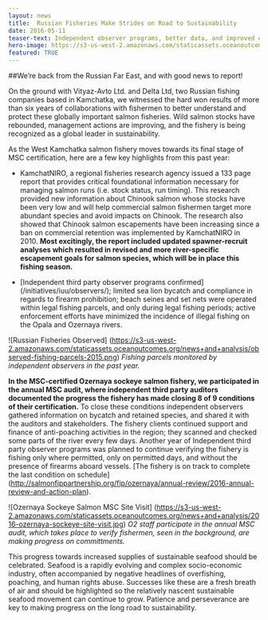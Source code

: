 ```yaml
---
layout: news
title:  Russian Fisheries Make Strides on Road to Sustainability
date: 2016-05-11
teaser-text: Independent observer programs, better data, and improved escapement management lead to increased Chinook salmon populations and more sustainable fisheries in Kamchatka.
hero-image: https://s3-us-west-2.amazonaws.com/staticassets.oceanoutcomes.org/news+and+analysis/hero+images/russian-fisheries-make-strides-hero.jpg
featured: TRUE
---
```

##We’re back from the Russian Far East, and with good news to report!

On the ground with Vityaz-Avto Ltd. and Delta Ltd, two Russian fishing companies based in Kamchatka, we witnessed the hard won results of more than six years of collaborations with fishermen to better understand and protect these globally important salmon fisheries. Wild salmon stocks have rebounded, management actions are improving, and the fishery is being recognized as a global leader in sustainability. 

As the West Kamchatka salmon fishery moves towards its final stage of MSC certification, here are a few key highlights from this past year:
 
* KamchatNIRO, a regional fisheries research agency issued a 133 page report that provides critical foundational information necessary for managing salmon runs (i.e. stock status, run timing). This research provided new information about Chinook salmon whose stocks have been very low and will help commercial salmon fishermen target more abundant species and avoid impacts on Chinook. The research also showed that Chinook salmon escapements have been increasing since a ban on commercial retention was implemented by KamchatNIRO in 2010. **Most excitingly, the report included updated spawner-recruit analyses which resulted in revised and more river-specific escapement goals for salmon species, which will be in place this fishing season.**
 
* [Independent third party observer programs confirmed] (/initiatives/iuu/observers/); limited sea lion bycatch and compliance in regards to firearm prohibition; beach seines and set nets were operated within legal fishing parcels, and only during legal fishing periods; active enforcement efforts have minimized the incidence of illegal fishing on the Opala and Ozernaya rivers.

![Russian Fisheries Observed]
(https://s3-us-west-2.amazonaws.com/staticassets.oceanoutcomes.org/news+and+analysis/observed-fishing-parcels-2015.png)
*Fishing parcels monitored by independent observers in the past year.*

**In the MSC-certified Ozernaya sockeye salmon fishery, we participated in the annual MSC audit, where independent third party auditors documented the progress the fishery has made closing 8 of 9 conditions of their certification.** To close these conditions independent observers gathered information on bycatch and retained species, and shared it with the auditors and stakeholders. The fishery clients continued support and finance of anti-poaching activities in the region; they scanned and checked some parts of the river every few days. Another year of Independent third party observer programs was planned to continue verifying the fishery is fishing only where permitted, only on permitted days, and without the presence of firearms aboard vessels. [The fishery is on track to complete the last condition on schedule] (http://salmonfippartnership.org/fip/ozernaya/annual-review/2016-annual-review-and-action-plan).

![Ozernaya Sockeye Salmon MSC Site Visit]
(https://s3-us-west-2.amazonaws.com/staticassets.oceanoutcomes.org/news+and+analysis/2016-ozernaya-sockeye-site-visit.jpg)
*O2 staff participate in the annual MSC audit, which takes place to verify fishermen, seen in the background, are making progress on committments.*

This progress towards increased supplies of sustainable seafood should be celebrated. Seafood is a rapidly evolving and complex socio-economic industry, often accompanied by negative headlines of overfishing, poaching, and human rights abuse. Successes like these are a fresh breath of air and should be highlighted so the relatively nascent sustainable seafood movement can continue to grow. Patience and perseverance are key to making progress on the long road to sustainability.
